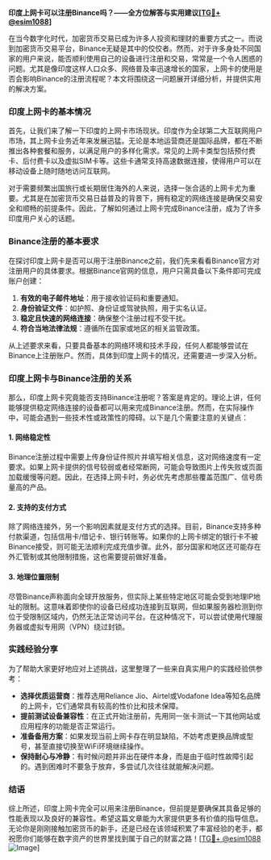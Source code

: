 **印度上网卡可以注册Binance吗？——全方位解答与实用建议[[TG💪+ @esim1088](https://t.me/s/esim1088)]**

在当今数字化时代，加密货币交易已成为许多人投资和理财的重要方式之一。而说到加密货币交易平台，Binance无疑是其中的佼佼者。然而，对于许多身处不同国家的用户来说，能否顺利使用自己的设备进行注册和交易，常常是一个令人困惑的问题。尤其是像印度这样人口众多、网络普及率迅速增长的国家，上网卡的使用是否会影响Binance的注册流程呢？本文将围绕这一问题展开详细分析，并提供实用的解决方案。

### 印度上网卡的基本情况

首先，让我们来了解一下印度的上网卡市场现状。印度作为全球第二大互联网用户市场，其上网卡业务近年来发展迅猛。无论是本地运营商还是国际品牌，都在不断推出各种套餐和服务，以满足用户的多样化需求。常见的上网卡类型包括预付费卡、后付费卡以及虚拟SIM卡等。这些卡通常支持高速数据连接，使得用户可以在移动设备上随时随地访问互联网。

对于需要频繁出国旅行或长期居住海外的人来说，选择一张合适的上网卡尤为重要。尤其是在加密货币交易日益普及的背景下，拥有稳定的网络连接是确保交易安全和顺畅的前提条件。因此，了解如何通过上网卡完成Binance注册，成为了许多印度用户关心的话题。

### Binance注册的基本要求

在探讨印度上网卡是否可以用于注册Binance之前，我们先来看看Binance官方对注册用户的具体要求。根据Binance官网的信息，用户只需具备以下条件即可完成账户创建：

1. **有效的电子邮件地址**：用于接收验证码和重要通知。
2. **身份验证文件**：如护照、身份证或驾驶执照，用于实名认证。
3. **稳定且快速的网络连接**：确保整个注册过程不受干扰。
4. **符合当地法律法规**：遵循所在国家或地区的相关监管政策。

从上述要求来看，只要具备基本的网络环境和技术手段，任何人都能够尝试在Binance上注册账户。然而，具体到印度上网卡的情况，还需要进一步深入分析。

### 印度上网卡与Binance注册的关系

那么，印度上网卡究竟能否支持Binance注册呢？答案是肯定的。理论上讲，任何能够提供稳定网络连接的设备都可以用来完成Binance注册。然而，在实际操作中，可能会遇到一些技术性或政策性的障碍。以下是几个需要注意的关键点：

#### 1. 网络稳定性
Binance注册过程中需要上传身份证件照片并填写相关信息，这对网络速度有一定要求。如果上网卡提供的信号较弱或者经常断网，可能会导致图片上传失败或页面加载缓慢等问题。因此，在选择上网卡时，务必优先考虑那些覆盖范围广、信号质量高的产品。

#### 2. 支持的支付方式
除了网络连接外，另一个影响因素就是支付方式的选择。目前，Binance支持多种付款渠道，包括信用卡/借记卡、银行转账等。如果你的上网卡绑定的银行卡不被Binance接受，则可能无法顺利完成充值步骤。此外，部分国家和地区还可能存在外汇管制或其他限制措施，这也需要提前做好准备。

#### 3. 地理位置限制
尽管Binance声称面向全球开放服务，但实际上某些特定地区可能会受到地理IP地址的限制。这意味着即使你的设备已经成功连接到互联网，但如果服务器检测到你位于受限制区域内，仍然无法正常访问平台。在这种情况下，可以尝试使用代理服务器或虚拟专用网（VPN）绕过封锁。

### 实践经验分享

为了帮助大家更好地应对上述挑战，这里整理了一些来自真实用户的实践经验供参考：

- **选择优质运营商**：推荐选用Reliance Jio、Airtel或Vodafone Idea等知名品牌的上网卡，它们通常具有较高的性价比和技术保障。
- **提前测试设备兼容性**：在正式开始注册前，先用同一张卡测试一下其他网站或应用程序的功能是否正常运行。
- **准备备用方案**：如果发现当前上网卡存在明显缺陷，不妨考虑更换品牌或型号，甚至直接切换至WiFi环境继续操作。
- **保持耐心与冷静**：有时候问题并非出在硬件本身，而是由于临时性故障引起的。遇到困难时不要急于放弃，多尝试几次往往就能解决问题。

### 结语

综上所述，印度上网卡完全可以用来注册Binance，但前提是要确保其具备足够的性能表现以及良好的兼容性。希望这篇文章能为大家提供更多有价值的指导信息。无论你是刚刚接触加密货币的新手，还是已经在该领域积累了丰富经验的老手，都祝愿你们能够在数字资产的世界里找到属于自己的财富之路！[[TG💪+ @esim1088](https://t.me/s/esim1088) ![Image](https://i.postimg.cc/4NQfJmqS/Snipaste-2025-05-13-00-14-12.png)]
